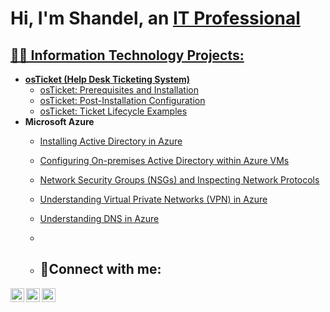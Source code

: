 <h1>Hi, I'm Shandel, an <a href="https://linkedin.com/in/shandel-kates-alcantara">IT Professional</h1>

<h2>👨‍💻 Information Technology Projects:</h2>

- <b>osTicket (Help Desk Ticketing System)</b>
  - [osTicket: Prerequisites and Installation](https://github.com/shandel05/osticket-prereqs)
  - [osTicket: Post-Installation Configuration](https://github.com/shandel05/post-install-config)
  - [osTicket: Ticket Lifecycle Examples](https://github.com/shandel05/ticket-lifecycle)
- <b>Microsoft Azure</b>
  - [Installing Active Directory in Azure](https://github.com/Shandel05/Install-A-D)
  - [Configuring On-premises Active Directory within Azure VMs](https://github.com/shandel05/active-directory)
  - [Network Security Groups (NSGs) and Inspecting Network Protocols](https://github.com/shandel05/NSG)
  - [Understanding Virtual Private Networks (VPN) in Azure](https://github.com/Shandel05/VPN)
  - [Understanding DNS in Azure](https://github.com/Shandel05/DNS)
  - 

  - <h2>🤳Connect with me:</h2>

[<img align="left" alt="Josh | Twitter" width="22px" src="https://cdn.jsdelivr.net/npm/simple-icons@v3/icons/twitter.svg" />][twitter]
[<img align="left" alt="Josh | LinkedIn" width="22px" src="https://cdn.jsdelivr.net/npm/simple-icons@v3/icons/linkedin.svg" />][linkedin]
[<img align="left" alt="Josh | Instagram" width="22px" src="https://cdn.jsdelivr.net/npm/simple-icons@v3/icons/instagram.svg" />][instagram]

[twitter]: https://twitter.com/Josh
[instagram]: https://www.instagram.com/Josh
[linkedin]: https://linkedin.com/in/Josh
